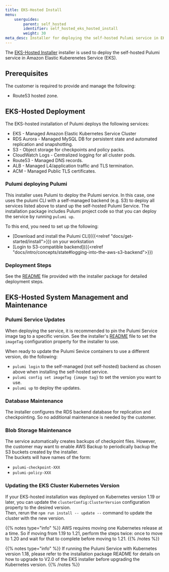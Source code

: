 ```yaml
---
title: EKS-Hosted Install
menu:
    userguides:
        parent: self_hosted
        identifier: self_hosted_eks_hosted_install
        weight: 30
meta_desc: Installer for deploying the self-hosted Pulumi service in EKS.
---
```


The [EKS-Hosted Installer](https://github.com/pulumi/pulumi-self-hosted-installers/tree/master/eks-hosted) installer is used to deploy the self-hosted Pulumi service in Amazon Elastic Kuberenetes Service (EKS).

## Prerequisites

The customer is required to provide and manage the following:

* Route53 hosted zone.

## EKS-Hosted Deployment

The EKS-hosted installation of Pulumi deploys the following services:

* EKS - Managed Amazon Elastic Kubernetes Service Cluster
* RDS Aurora - Managed MySQL DB for persistent state and automated replication and snapshotting.
* S3 - Object storage for checkpoints and policy packs.
* CloudWatch Logs - Centralized logging for all cluster pods.
* Route53 - Managed DNS records.
* ALB - Managed L4/application traffic and TLS termination.
* ACM - Managed Public TLS certificates.

### Pulumi deploying Pulumi

This installer uses Pulumi to deploy the Pulumi service. In this case, one uses the pulumi CLI with a self-managed backend (e.g. S3) to deploy all services listed above to stand up the self-hosted Pulumi Service. The installation package includes Pulumi project code so that you can deploy the service by running `pulumi up`.

To this end, you need to set up the following:

* [Download and install the Pulumi CLI]({{<relref "docs/get-started/install">}}) on your workstation
* [Login to S3-compatible backend]({{<relref "docs/intro/concepts/state#logging-into-the-aws-s3-backend">}})

### Deployment Steps

See the [README](https://github.com/pulumi/pulumi-self-hosted-installers/tree/master/eks-hosted/README.md) file provided with the installer package for detailed deployment steps.

## EKS-Hosted System Management and Maintenance

### Pulumi Service Updates

When deploying the service, it is recommended to pin the Pulumi Service image tag to a specific version. See the installer's [README](https://github.com/pulumi/pulumi-self-hosted-installers/tree/master/eks-hosted/README.md) file to set the `imageTag` configuration property for the installer to use.

When ready to update the Pulumi Sevice containers to use a different version, do the following:

* `pulumi login` to the self-managed (not self-hosted) backend as chosen above when installing the self-hosted service.
* `pulumi config set imageTag {image tag}` to set the version you want to use.
* `pulumi up` to deploy the updates.

### Database Maintenance

The installer configures the RDS backend database for replication and checkpointing. So no additional maintenance is needed by the customer.

### Blob Storage Maintenance

The service automatically creates backups of checkpoint files. However, the customer may want to enable AWS Backup to periodically backup the S3 buckets created by the installer.  
The buckets will have names of the form:

* `pulumi-checkpoint-XXX`
* `pulumi-policy-XXX`

### Updating the EKS Cluster Kubernetes Version

If your EKS-hosted installation was deployed on Kubernetes version 1.19 or later, you can update the `clusterConfig:ClusterVersion` configuration property to the desired version.  
Then, rerun the `npm run install -- update --` command to update the cluster with the new version.

{{% notes type="info" %}}
AWS requires moving one Kubernetes release at a time. So if moving from 1.19 to 1.21, perform the steps twice: once to move to 1.20 and wait for that to complete before moving to 1.21.
{{% /notes %}}

{{% notes type="info" %}}
If running the Pulumi Service with Kubernetes version 1.18, please refer to the installation package README for details on how to upgrade to V2.0 of the EKS installer before upgrading the Kubernetes version.
{{% /notes %}}
